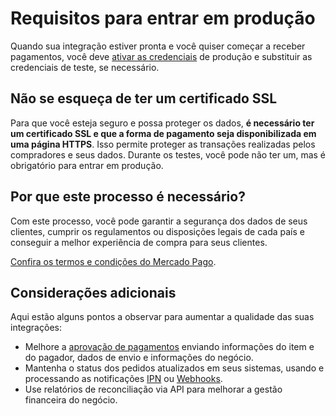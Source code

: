 # Requisitos para entrar em produção

Quando sua integração estiver pronta e você quiser começar a receber pagamentos, você deve [ativar as credenciais]([FAKER][CREDENTIALS][URL]) de produção e substituir as credenciais de teste, se necessário.

## Não se esqueça de ter um certificado SSL

Para que você esteja seguro e possa proteger os dados, **é necessário ter um certificado SSL e que a forma de pagamento seja disponibilizada em uma página HTTPS**. Isso permite proteger as transações realizadas pelos compradores e seus dados.
Durante os testes, você pode não ter um, mas é obrigatório para entrar em produção.

## Por que este processo é necessário?

Com este processo, você pode garantir a segurança dos dados de seus clientes, cumprir os regulamentos ou disposições legais de cada país e conseguir a melhor experiência de compra para seus clientes.

[Confira os termos e condições do Mercado Pago](https://www.mercadopago[FAKER][URL][DOMAIN]/developers/pt/guides/resources/legal/terms-and-conditions).

## Considerações adicionais

Aqui estão alguns pontos a observar para aumentar a qualidade das suas integrações:

+ Melhore a [aprovação de pagamentos](https://www.mercadopago[FAKER][URL][DOMAIN]/developers/pt/guides/manage-account/account/payment-rejections) enviando informações do item e do pagador, dados de envio e informações do negócio.
+ Mantenha o status dos pedidos atualizados em seus sistemas, usando e processando as notificações [IPN](https://www.mercadopago[FAKER][URL][DOMAIN]/developers/pt/guides/notifications/ipn) ou [Webhooks](https://www.mercadopago[FAKER][URL][DOMAIN]/developers/pt/guides/notifications/webhooks).
+ Use relatórios de reconciliação via API para melhorar a gestão financeira do negócio.
